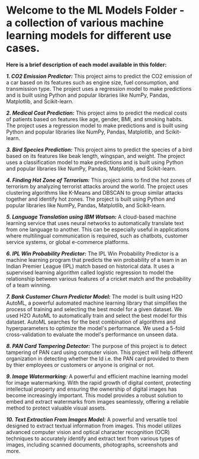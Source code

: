 # Welcome to the ML Models Folder - a collection of various machine learning models for different use cases.

**Here is a brief description of each model available in this folder:**

**_1. CO2 Emission Predictor:_**
This project aims to predict the CO2 emission of a car based on its features such as engine size, fuel consumption, and transmission type. The project uses a regression model to make predictions and is built using Python and popular libraries like NumPy, Pandas, Matplotlib, and Scikit-learn.

**_2. Medical Cost Prediction:_**
This project aims to predict the medical costs of patients based on features like age, gender, BMI, and smoking habits. The project uses a regression model to make predictions and is built using Python and popular libraries like NumPy, Pandas, Matplotlib, and Scikit-learn.

**_3. Bird Species Prediction:_**
This project aims to predict the species of a bird based on its features like beak length, wingspan, and weight. The project uses a classification model to make predictions and is built using Python and popular libraries like NumPy, Pandas, Matplotlib, and Scikit-learn.

**_4. Finding Hot Zone of Terrorism:_**
This project aims to find the hot zones of terrorism by analyzing terrorist attacks around the world. The project uses clustering algorithms like K-Means and DBSCAN to group similar attacks together and identify hot zones. The project is built using Python and popular libraries like NumPy, Pandas, Matplotlib, and Scikit-learn.

**_5. Language Translation using IBM Watson:_**
A cloud-based machine learning service that uses neural networks to automatically translate text from one language to another. This can be especially useful in applications where multilingual communication is required, such as chatbots, customer service systems, or global e-commerce platforms.

**_6. IPL Win Probability Predictor:_**
The IPL Win Probability Predictor is a machine learning program that predicts the win probability of a team in an Indian Premier League (IPL) match based on historical data. It uses a supervised learning algorithm called logistic regression to model the relationship between various features of a cricket match and the probability of a team winning.

**_7. Bank Customer Churn Predictor Model:_**
The model is built using H2O AutoML, a powerful automated machine learning library that simplifies the process of training and selecting the best model for a given dataset. We used H2O AutoML to automatically train and select the best model for this dataset. AutoML searches for the best combination of algorithms and hyperparameters to optimize the model's performance. We used a 5-fold cross-validation to evaluate the model's performance on unseen data.

**_8. PAN Card Tampering Detector:_**
The purpose of this project is to detect tampering of PAN card using computer vision. This project will help different organization in detecting whether the Id i.e. the PAN card provided to them by thier employees or customers or anyone is original or not.

**_9. Image Watermarking:_**
A powerful and efficient machine learning model for image watermarking. With the rapid growth of digital content, protecting intellectual property and ensuring the ownership of digital images has become increasingly important. This model provides a robust solution to embed and extract watermarks from images seamlessly, offering a reliable method to protect valuable visual assets.

**_10. Text Extraction From Images Model:_**
A powerful and versatile tool designed to extract textual information from images. This model utilizes advanced computer vision and optical character recognition (OCR) techniques to accurately identify and extract text from various types of images, including scanned documents, photographs, screenshots and more.
